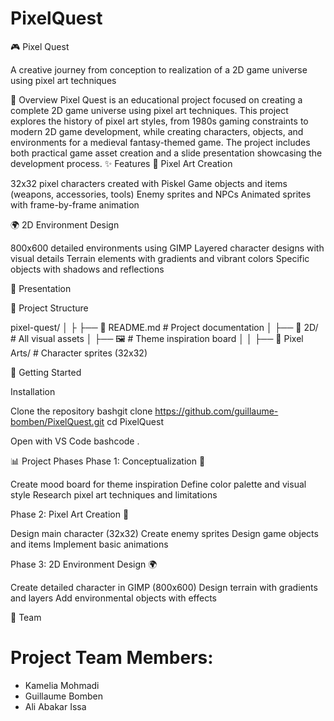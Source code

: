 # PixelQuest
🎮 Pixel Quest

A creative journey from conception to realization of a 2D game universe using pixel art techniques

📖 Overview
Pixel Quest is an educational project focused on creating a complete 2D game universe using pixel art techniques. This project explores the history of pixel art styles, from 1980s gaming constraints to modern 2D game development, while creating characters, objects, and environments for a medieval fantasy-themed game.
The project includes both practical game asset creation and a slide presentation showcasing the development process.
✨ Features
🎨 Pixel Art Creation

32x32 pixel characters created with Piskel
Game objects and items (weapons, accessories, tools)
Enemy sprites and NPCs
Animated sprites with frame-by-frame animation

🌍 2D Environment Design

800x600 detailed environments using GIMP
Layered character designs with visual details
Terrain elements with gradients and vibrant colors
Specific objects with shadows and reflections

🎪 Presentation


📁 Project Structure

pixel-quest/
│
├
├── 📄 README.md                  # Project documentation
│
├── 📁 2D/                         # All visual assets
│   ├── 🖼️                        # Theme inspiration board
│   │
├── 📁 Pixel Arts/           # Character sprites (32x32)

🚀 Getting Started

Installation

Clone the repository
bashgit clone https://github.com/guillaume-bomben/PixelQuest.git
cd PixelQuest

Open with VS Code
bashcode .


📊 Project Phases
Phase 1: Conceptualization 🎨

 Create mood board for theme inspiration
 Define color palette and visual style
 Research pixel art techniques and limitations

Phase 2: Pixel Art Creation 👾

 Design main character (32x32)
 Create enemy sprites
 Design game objects and items
 Implement basic animations

Phase 3: 2D Environment Design 🌍

 Create detailed character in GIMP (800x600)
 Design terrain with gradients and layers
 Add environmental objects with effects

👥 Team
# Project Team Members:

- Kamelia Mohmadi
- Guillaume Bomben
- Ali Abakar Issa
